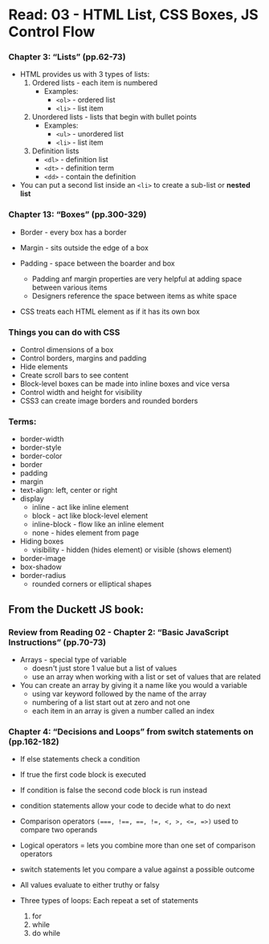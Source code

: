 # Read: 03 - HTML List, CSS Boxes, JS Control Flow

### Chapter 3: “Lists” (pp.62-73)

+ HTML provides us with 3 types of lists:
    1. Ordered lists - each item is numbered
        + Examples:
            + `<ol>` - ordered list
            + `<li>` - list item
    2. Unordered lists - lists that begin with bullet points
        + Examples:
            + `<ul>` - unordered list
            + `<li>` - list item
    3. Definition lists
        + `<dl>` - definition list
        + `<dt>` - definition term
        + `<dd>` - contain the definition
+ You can put a second list inside an `<li>` to create a sub-list or **nested list**

### Chapter 13: “Boxes” (pp.300-329)

+ Border - every box has a border 
+ Margin - sits outside the edge of a box
+ Padding - space between the boarder and box
    + Padding anf margin properties are very helpful at adding space between various items
    + Designers reference the space between items as white space

+ CSS treats each HTML element as if it has its own box

### Things you can do with CSS

+ Control dimensions of a box
+ Control borders, margins and padding
+ Hide elements
+ Create scroll bars to see content
+ Block-level boxes can be made into inline boxes and vice versa
+ Control width and height for visibility 
+ CSS3 can create image borders and rounded borders

### Terms:

+ border-width
+ border-style
+ border-color
+ border
+ padding
+ margin
+ text-align: left, center or right
+ display
    + inline - act like inline element
    + block - act like block-level element
    + inline-block - flow like an inline element
    + none - hides element from page 
+ Hiding boxes 
    + visibility - hidden (hides element) or visible (shows element)
+ border-image
+ box-shadow
+ border-radius
    + rounded corners or elliptical shapes


## From the Duckett JS book:

### Review from Reading 02 - Chapter 2: “Basic JavaScript Instructions” (pp.70-73)

+ Arrays - special type of variable
    + doesn't just store 1 value but a list of values 
    + use an array when working with a list or set of values that are related
+ You can create an array by giving it a name like you would a variable
    + using var keyword followed by the name of the array
    + numbering of a list start out at zero and not one
    + each item in an array is given a number called an index

### Chapter 4: “Decisions and Loops” from switch statements on (pp.162-182)

+ If else statements check a condition
+ If true the first code block is executed
+ If condition is false the second code block is run instead
+ condition statements allow your code to decide what to do next
+ Comparison operators `(===, !==, ==, !=, <, >, <=, =>)` used to compare two operands
+ Logical operators = lets you combine more than one set of comparison operators
+ switch statements let you compare a value against a possible outcome
+ All values evaluate to either truthy or falsy

+ Three types of loops: Each repeat a set of statements
    1. for
    2. while
    3. do while 